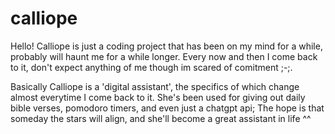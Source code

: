 # calliope
Hello! Calliope is just a coding project that has been on my mind for a while, probably will haunt me for a while longer. Every now and then I come back to it, don't expect anything of me though im scared of comitment ;-;.

Basically Calliope is a 'digital assistant', the specifics of which change almost everytime I come back to it. She's been used for giving out daily bible verses, pomodoro timers, and even just a chatgpt api; The hope is that someday the stars will align, and she'll become a great assistant in life ^^
